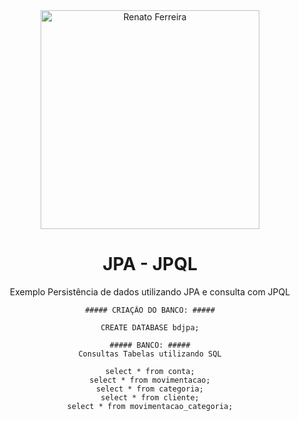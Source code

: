 <div align="center">
  <img  width="350" height="350" src="https://www.universidadejava.com.br/images/teaser-jpa.png" width="350" alt="Renato Ferreira">
	
# JPA - JPQL
Exemplo Persistência  de dados utilizando JPA e consulta com JPQL
```
##### CRIAÇÃO DO BANCO: #####

CREATE DATABASE bdjpa;

##### BANCO: #####
Consultas Tabelas utilizando SQL

select * from conta;
select * from movimentacao;
select * from categoria;
select * from cliente;
select * from movimentacao_categoria;

```
